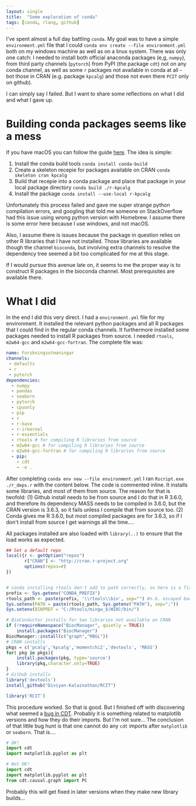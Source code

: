 ```yaml
---
layout: single
title:  "Some exploration of conda"
tags: [conda, rlang, github]
---
```



I've spent almost a full day battling `conda`. My goal was to have a simple `environment.yml` file that I could `conda env create --file environment.yml` both on my windows machine as well as on a linux system. There was only one catch: I needed to install both official anaconda packages (e,g, `numpy`), from third party channels (`pytorch`) from PyPI (the package `cdt`) not on any conda channel, as well as some `r` packages not available in conda at all - bot those in CRAN (e.g. package `kpcalg`) and those not even there `PCIT` only on github).

I can simply say I failed. But I want to share some reflections on what I did and what I gave up.

# Building conda packages seems like a mess
If you have macOS you can follow the guide [here](https://docs.conda.io/projects/conda-build/en/latest/user-guide/tutorials/build-r-pkgs.html). The idea is simple:

1. Install the conda build tools `conda install conda-build`
1. Create a skeleton recepie for packages available on CRAN `conda skeleton cran kpcalg`
1. Build that recepie into a conda package and place that package in your local package directory `conda build ./r-kpcalg`
1. Install the package `conda install --use-local r-kpcalg`

Unfortunately this process failed and gave me super strange python compilation errors, and googling that told me someone on StackOverflow had this issue using wrong python version with Homebrew. I assume there is some error here because I use windows, and not macOS.

Also, I assume there is issues because the package in question relies on other R libraries that I have not installed. Those libraries are available though the channel `bioconda`, but involving extra channels to resolve the dependency tree seemed a bit too complicated for me at this stage.

If I would pursue this avenue late on, it seems to me the proper way is to construct R packages in the bioconda channel. Most prerequisites are available there.

# What I did
In the end I did this very direct. I had a `environment.yml` file for my environment. It installed the relevant python packages and all R packages that I could find in the regular conda channels. It furthermore installed some packages needed to install R packages from source. I needed `rtools`, `m2w64-gcc` and `m2w64-gcc-fortran`. The complete file was:

~~~yaml
name: Forskningsutmaningar
channels:
 - defaults
 - r
 - pytorch
dependencies:
  - numpy
  - pandas
  - seaborn
  - pytorch
  - cpuonly
  - pip
  - r
  - r-base
  - r-irkernel
  - r-essentials
  - rtools # for compiling R libraries from source
  - m2w64-gcc # for compiling R libraries from source
  - m2w64-gcc-fortran # for compiling R libraries from source
  - pip:
    - cdt
    - -e .
~~~

After completing `conda env new --file environment.yml` I ran `Rscript.exe ./r_deps.r` with the content below.
The code is commented inline. It installs some libraries, and most of them from source.
The reason for that is twofold: 
(1) Github install needs to be from source and I do that in R 3.6.0, and therefore its dependency MASS needs to be compiled in 3.6.0, but the CRAN version is 3.6.3, so it fails unless I compile that from source too.
(2) Conda gives me R 3.6.0, but most compiled packages are for 3.6.3, so if I don't install from source I get warnings all the time.... 

All packages installed are also loaded with `library(..)` to ensure that the load works as expected.

~~~r
## Set a default repo
local({r <- getOption("repos")
       r["CRAN"] <- "http://cran.r-project.org" 
       options(repos=r)
})


# conda installing rtools don't add to path correctly, so here is a fix for that.
prefix <- Sys.getenv("CONDA_PREFIX")
rtools_path <- paste(prefix, '\\rtools\\bin', sep="") #n.b. escaped backslashes in windows...
Sys.setenv(PATH = paste(rtools_path, Sys.getenv("PATH"), sep=";"))
Sys.setenv(BINPREF = "C:/Rtools/mingw_$(WIN)/bin/")

# BioConductor installs for two libraries not available on CRAN
if (!requireNamespace("BiocManager", quietly = TRUE))
    install.packages("BiocManager")
BiocManager::install(c("graph","RBGL"))
# CRAN installs
pkgs = c('pcalg','kpcalg','momentchi2','devtools', 'MASS')
for( pkg in pkgs){ 
    install.packages(pkg, type='source')
    library(pkg,character.only=TRUE)
}
# Github installs
library('devtools')
install_github("Diviyan-Kalainathan/RCIT")

library('RCIT')
~~~

This procedure worked. So that is good. But I finished off with discovering what seemed a [bug in CDT](https://github.com/FenTechSolutions/CausalDiscoveryToolbox/issues/93).
Probably it is something related to matplotlib versions and how they do their imports. But I'm not sure... The conclusion of that little bug hunt is that one cannot do any `cdt` imports after `matplotlib` or `seaborn`. That is....

~~~python
# OK!
import cdt
import matplotlib.pyplot as plt
~~~

~~~python
# Not OK!
import cdt
import matplotlib.pyplot as plt
from cdt.causal.graph import PC
~~~

Probably this will get fixed in later versions when they make new library builds...